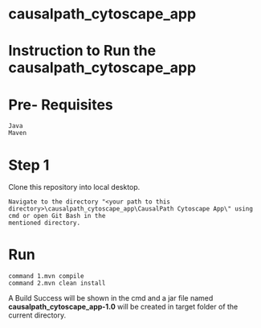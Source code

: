 # causalpath_cytoscape_app

# Instruction to Run the causalpath_cytoscape_app
# Pre- Requisites
```
Java
Maven
```
# Step 1 
Clone this repository into local desktop.
```
Navigate to the directory "<your path to this directory>\causalpath_cytoscape_app\CausalPath Cytoscape App\" using cmd or open Git Bash in the 
mentioned directory.
```
# Run
```
command 1.mvn compile
command 2.mvn clean install
```
A Build Success will be shown in the cmd and a jar file named <b>causalpath_cytoscape_app-1.0</b> will be created in target folder of the current directory.


